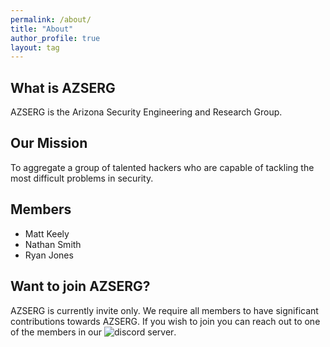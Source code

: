 ```yaml
---
permalink: /about/
title: "About"
author_profile: true
layout: tag
---
```


## What is AZSERG

AZSERG is the Arizona Security Engineering and Research Group. 

## Our Mission

To aggregate a group of talented hackers who are capable of tackling the most difficult problems in security. 

## Members
* Matt Keely
* Nathan Smith
* Ryan Jones

## Want to join AZSERG?

AZSERG is currently invite only. We require all members to have significant contributions towards AZSERG.
If you wish to join you can reach out to one of the members in our ![discord server](https://discord.gg/JMYsph9W). 
